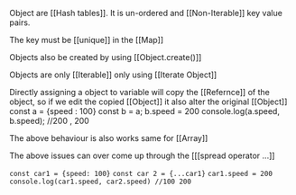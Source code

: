 Object are [[Hash tables]].
It is un-ordered and [[Non-Iterable]] key value pairs. 

The key must be [[unique]] in the [[Map]]

Objects also be created by using [[Object.create()]]

Objects are only [[Iterable]] only using [[Iterate Object]]

Directly assigning a object to variable will copy the [[Refernce]] of the object, so if we edit the copied [[Object]] it also alter the original [[Object]] 
const a = {speed : 100}
const b = a;
b.speed = 200
console.log(a.speed, b.speed); //200 , 200

The above behaviour is also works same for [[Array]]

The above issues can over come up through the [[[spread operator ...]]

`const car1 = {speed: 100}`
`const car 2 = {...car1}`
`car1.speed = 200`
`console.log(car1.speed, car2.speed) //100 200`


